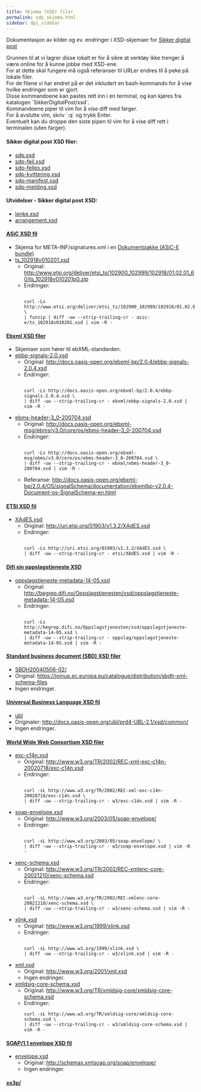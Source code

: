 ```yaml
---
title: Skjema (XSD) filer  
permalink: sdp_skjema.html
sidebar: dpi_sidebar
---
```


Dokumentasjon av kilder og ev. endringer i XSD-skjemaer for [Sikker
digital post](https://difi.github.io/felleslosninger/sdp_innledning_index.html)

Grunnen til at vi lagrer disse lokalt er for å sikre at verktøy ikke
trenger å være online for å kunne jobbe med XSD-ene.  
For at dette skal fungere må også referanser til URLer endres til å peke
på lokale filer.  
For de filene vi har endret på er det inkludert en bash-kommando for å
vise hvilke endringer som er gjort.  
Disse kommandoene kan pastes rett inn i en terminal, og kan kjøres fra
katalogen \`SikkerDigitalPost/xsd\`.  
Kommandoene piper til vim for å vise diff med farger.  
For å avslutte vim, skriv \`:q\` og trykk Enter.  
Eventuelt kan du droppe den siste pipen til vim for å vise diff rett i
terminalen (uten farger).

#### Sikker digital post XSD filer:

  - [sdp.xsd](sdp.xsd)
  - [sdp-feil.xsd](sdp-feil.xsd)
  - [sdp-felles.xsd](sdp-felles.xsd)
  - [sdp-kvittering.xsd](sdp-kvittering.xsd)
  - [sdp-manifest.xsd](sdp-manifest.xsd)
  - [sdp-melding.xsd](sdp-melding.xsd)
  
#### Utvidelser - Sikker digital post XSD:
  - [lenke.xsd](utvidelser/lenke.xsd)
  - [arrangement.xsd](utvidelser/arrangement.xsd)

#### [ASiC XSD fil](asic-e/)

  - Skjema for META-INF/signatures.xml i en [Dokumentpakke (ASiC-E
    bundle)](dokumentpakke_index.html)
  - [ts\_102918v010201.xsd](asic-e/ts_102918v010201.xsd)
      - Original:
        <http://www.etsi.org/deliver/etsi_ts/102900_102999/102918/01.02.01_60/ts_102918v010201p0.zip>
      - Endringer:
        ``` 
        
        curl -Ls http://www.etsi.org/deliver/etsi_ts/102900_102999/102918/01.02.01_60/ts_102918v010201p0.zip \
        | funzip | diff -uw --strip-trailing-cr - asic-e/ts_102918v010201.xsd | vim -R -
        ```

#### [Ebxml XSD filer](ebxml/)

  - Skjemaer som hører til ebXML-standarden.
  - [ebbp-signals-2.0.xsd](ebxml/ebbp-signals-2.0.xsd)
      - Original:
        <http://docs.oasis-open.org/ebxml-bp/2.0.4/ebbp-signals-2.0.4.xsd>
      - Endringer:
        ``` 
        
        curl -Ls http://docs.oasis-open.org/ebxml-bp/2.0.4/ebbp-signals-2.0.4.xsd \
        | diff -uw --strip-trailing-cr - ebxml/ebbp-signals-2.0.xsd | vim -R -
        ```

<!-- end list -->

  - [ebms-header-3\_0-200704.xsd](ebxml/ebms-header-3_0-200704.xsd)
      - Original:
        <http://docs.oasis-open.org/ebxml-msg/ebms/v3.0/core/os/ebms-header-3_0-200704.xsd>
      - Endringer:
        ``` 
        
        curl -Ls http://docs.oasis-open.org/ebxml-msg/ebms/v3.0/core/os/ebms-header-3_0-200704.xsd \
        | diff -uw --strip-trailing-cr - ebxml/ebms-header-3_0-200704.xsd | vim -R -
        ```
      - Referanse:
        <http://docs.oasis-open.org/ebxml-bp/2.0.4/OS/signalSchema/documentation/ebxmlbp-v2.0.4-Document-os-SignalSchema-en.html>

#### [ETSI XSD fil](etsi/)

  - [XAdES.xsd](etsi/XAdES.xsd)
      - Original: http://uri.etsi.org/01903/v1.3.2/XAdES.xsd
      - Endringer:
        ``` 
        
        curl -Ls http://uri.etsi.org/01903/v1.3.2/XAdES.xsd \
        | diff -uw --strip-trailing-cr - etsi/XAdES.xsd | vim -R -
        ```

#### [Difi sin oppslagstjeneste XSD](oppslag/)

  - [oppslagstjeneste-metadata-14-05.xsd](oppslag/oppslagstjeneste-metadata-14-05.xsd)
      - Original:
        http://begrep.difi.no/Oppslagstjenesten/xsd/oppslagstjeneste-metadata-14-05.xsd
      - Endringer:
        ``` 
        
        curl -Ls http://begrep.difi.no/Oppslagstjenesten/xsd/oppslagstjeneste-metadata-14-05.xsd \
        | diff -uw --strip-trailing-cr - oppslag/oppslagstjeneste-metadata-14-05.xsd | vim -R -
        ```

#### [Standard business document (SBD) XSD filer](SBDH20040506-02/)

  - [SBDH20040506-02/](SBDH20040506-02/)
  - Original:
    <https://joinup.ec.europa.eu/catalogue/distribution/sbdh-xml-schema-files>
  - Ingen endringer.

#### [Universal Business Language XSD fil](ubl/)

  - [ubl](ubl/)
  - Originaler:
    <http://docs.oasis-open.org/ubl/prd4-UBL-2.1/xsd/common/>
  - Ingen endringer.

#### [World Wide Web Consortium XSD filer](w3/)

  - [exc-c14n.xsd](w3/exc-c14n.xsd)
      - Original:
        <http://www.w3.org/TR/2002/REC-xml-exc-c14n-20020718/exc-c14n.xsd>
      - Endringer:
        ``` 
        
        curl -sL http://www.w3.org/TR/2002/REC-xml-exc-c14n-20020718/exc-c14n.xsd \
        | diff -uw --strip-trailing-cr - w3/exc-c14n.xsd | vim -R -
        ```

<!-- end list -->

  - [soap-envelope.xsd](w3/soap-envelope.xsd)
      - Original: <http://www.w3.org/2003/05/soap-envelope/>
      - Endringer:
        ``` 
        
        curl -sL http://www.w3.org/2003/05/soap-envelope/ \
        | diff -uw --strip-trailing-cr - w3/soap-envelope.xsd | vim -R -
        ```

<!-- end list -->

  - [xenc-schema.xsd](w3/xenc-schema.xsd)
      - Original:
        <http://www.w3.org/TR/2002/REC-xmlenc-core-20021210/xenc-schema.xsd>
      - Endringer:
        ``` 
        
        curl -sL http://www.w3.org/TR/2002/REC-xmlenc-core-20021210/xenc-schema.xsd \
        | diff -uw --strip-trailing-cr - w3/xenc-schema.xsd | vim -R -
        ```

<!-- end list -->

  - [xlink.xsd](w3/xlink.xsd)
      - Original: <http://www.w3.org/1999/xlink.xsd>
      - Endringer:
        ``` 
        
        curl -sL http://www.w3.org/1999/xlink.xsd \
        | diff -uw --strip-trailing-cr - w3/xlink.xsd | vim -R -
        ```

<!-- end list -->

  - [xml.xsd](w3/xml.xsd)
      - Original: <http://www.w3.org/2001/xml.xsd>
      - Ingen endringer.
  - [xmldsig-core-schema.xsd](w3/xmldsig-core-schema.xsd)
      - Original:
        <http://www.w3.org/TR/xmldsig-core/xmldsig-core-schema.xsd>
      - Endringer:
        ``` 
        curl -sL http://www.w3.org/TR/xmldsig-core/xmldsig-core-schema.xsd \
        | diff -uw --strip-trailing-cr - w3/xmldsig-core-schema.xsd | vim -R -
        ```

#### [SOAP/1.1 envelope XSD fil](xmlsoap/)

  - [envelope.xsd](xmlsoap/envelope.xsd)
      - Original: <http://schemas.xmlsoap.org/soap/envelope/>
      - Ingen endringer.

#### [xs3p/](xs3p/)
